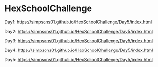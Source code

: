 # HexSchoolChallenge


Day1: https://simpsons01.github.io/HexSchoolChallenge/Day5/index.html

Day2: https://simpsons01.github.io/HexSchoolChallenge/Day5/index.html

Day3: https://simpsons01.github.io/HexSchoolChallenge/Day5/index.html

Day4: https://simpsons01.github.io/HexSchoolChallenge/Day5/index.html

Day5: https://simpsons01.github.io/HexSchoolChallenge/Day5/index.html
